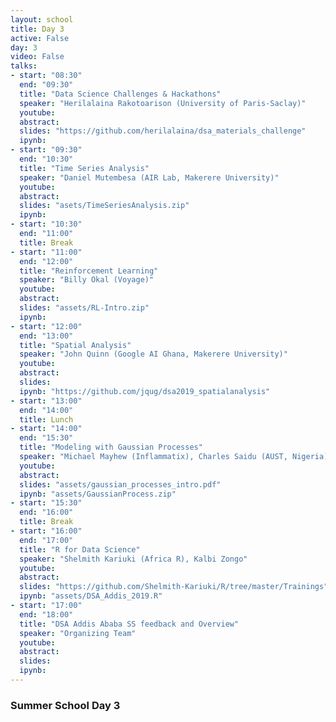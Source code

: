 ```yaml
---
layout: school
title: Day 3
active: False
day: 3
video: False
talks:
- start: "08:30"
  end: "09:30"
  title: "Data Science Challenges & Hackathons"
  speaker: "Herilalaina Rakotoarison (University of Paris-Saclay)"
  youtube:
  abstract:
  slides: "https://github.com/herilalaina/dsa_materials_challenge" 
  ipynb: 
- start: "09:30"
  end: "10:30"
  title: "Time Series Analysis"
  speaker: "Daniel Mutembesa (AIR Lab, Makerere University)"
  youtube:
  abstract:
  slides: "asets/TimeSeriesAnalysis.zip"
  ipynb:   
- start: "10:30"
  end: "11:00"
  title: Break
- start: "11:00"
  end: "12:00"
  title: "Reinforcement Learning"
  speaker: "Billy Okal (Voyage)"
  youtube:
  abstract:
  slides: "assets/RL-Intro.zip"
  ipynb: 
- start: "12:00"
  end: "13:00"
  title: "Spatial Analysis"
  speaker: "John Quinn (Google AI Ghana, Makerere University)"
  youtube:
  abstract:
  slides: 
  ipynb: "https://github.com/jqug/dsa2019_spatialanalysis"
- start: "13:00"
  end: "14:00"
  title: Lunch
- start: "14:00"
  end: "15:30"
  title: "Modeling with Gaussian Processes"
  speaker: "Michael Mayhew (Inflammatix), Charles Saidu (AUST, Nigeria)"
  youtube:
  abstract:
  slides: "assets/gaussian_processes_intro.pdf"
  ipynb: "assets/GaussianProcess.zip"
- start: "15:30"
  end: "16:00"
  title: Break
- start: "16:00"
  end: "17:00"
  title: "R for Data Science"
  speaker: "Shelmith Kariuki (Africa R), Kalbi Zongo"
  youtube:
  abstract:
  slides: "https://github.com/Shelmith-Kariuki/R/tree/master/Trainings"
  ipynb: "assets/DSA_Addis_2019.R"
- start: "17:00"
  end: "18:00"
  title: "DSA Addis Ababa SS feedback and Overview"
  speaker: "Organizing Team"
  youtube:
  abstract:
  slides:
  ipynb:
---
```


<h3> Summer School Day 3 </h3>
